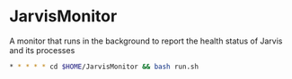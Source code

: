 # JarvisMonitor
A monitor that runs in the background to report the health status of Jarvis and its processes

```bash
* * * * * cd $HOME/JarvisMonitor && bash run.sh
```
